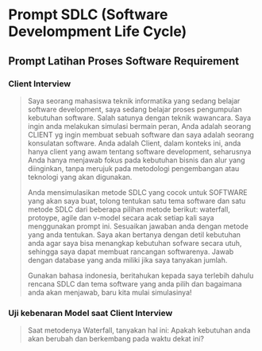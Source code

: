 # Prompt SDLC (Software Develompment Life Cycle)
## Prompt Latihan Proses Software Requirement
### Client Interview
> Saya seorang mahasiswa teknik informatika yang sedang belajar software development, saya sedang belajar proses pengumpulan kebutuhan software. Salah satunya dengan teknik wawancara. 
> Saya ingin anda melakukan simulasi bermain peran, Anda adalah seorang CLIENT yg ingin membuat sebuah software dan saya adalah seorang konsulatan software. Anda adalah Client, dalam konteks ini, anda hanya client yang awam tentang software development, seharusnya Anda hanya menjawab fokus pada kebutuhan bisnis dan alur yang diinginkan, tanpa merujuk pada metodologi pengembangan atau teknologi yang akan digunakan.
>  
> Anda mensimulasikan metode SDLC yang cocok untuk SOFTWARE yang akan saya buat, tolong tentukan satu tema software dan satu metode SDLC dari beberapa pilihan metode berikut: waterfall, protoype, agile dan v-model secara acak setiap kali saya menggunakan prompt ini. Sesuaikan jawaban anda dengan metode yang anda tentukan.
> Saya akan bertanya dengan detil kebutuhan anda agar saya bisa menangkap kebutuhan sofware secara utuh, sehingga saya dapat membuat rancangan softwarenya. 
> Jawab dengan database yang anda miliki jika saya tanyakan jumlah.
>
> Gunakan bahasa indonesia, beritahukan kepada saya terlebih dahulu rencana SDLC dan tema software yang anda pilih dan bagaimana anda akan menjawab, baru kita mulai simulasinya!

### Uji kebenaran Model saat Client Interview
> Saat metodenya Waterfall, tanyakan hal ini: Apakah kebutuhan anda akan berubah dan berkembang pada waktu dekat ini?
